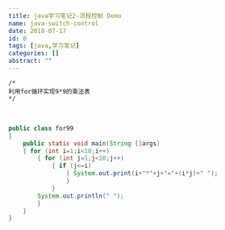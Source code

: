 ```yaml
---
title: java学习笔记2-流程控制 Demo
name: java-switch-control
date: 2018-07-17
id: 0
tags: [java,学习笔记]
categories: []
abstract: ""
---
```



    /*
    利用for循环实现9*9的乘法表
    */


​    
```java
public class for99
{
	public static void main(String []args)
	{ for (int i=1;i<10;i++)
		{ for (int j=1;j<10;j++)
			{ if (j<=i)
				{ System.out.print(i+"*"+j+"="+(i*j)+" ");
				}
			}
		System.out.println(" ");
		}
	}
}
```
